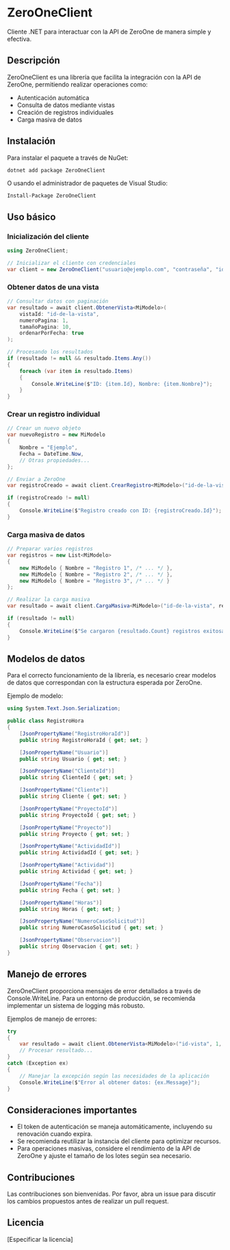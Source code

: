 # ZeroOneClient

Cliente .NET para interactuar con la API de ZeroOne de manera simple y efectiva.

## Descripción

ZeroOneClient es una librería que facilita la integración con la API de ZeroOne, permitiendo realizar operaciones como:

- Autenticación automática
- Consulta de datos mediante vistas
- Creación de registros individuales
- Carga masiva de datos

## Instalación

Para instalar el paquete a través de NuGet:

```bash
dotnet add package ZeroOneClient
```

O usando el administrador de paquetes de Visual Studio:

```
Install-Package ZeroOneClient
```

## Uso básico

### Inicialización del cliente

```csharp
using ZeroOneClient;

// Inicializar el cliente con credenciales
var client = new ZeroOneClient("usuario@ejemplo.com", "contraseña", "id-de-empresa");
```

### Obtener datos de una vista

```csharp
// Consultar datos con paginación
var resultado = await client.ObtenerVista<MiModelo>(
    vistaId: "id-de-la-vista", 
    numeroPagina: 1, 
    tamañoPagina: 10,
    ordenarPorFecha: true
);

// Procesando los resultados
if (resultado != null && resultado.Items.Any())
{
    foreach (var item in resultado.Items)
    {
        Console.WriteLine($"ID: {item.Id}, Nombre: {item.Nombre}");
    }
}
```

### Crear un registro individual

```csharp
// Crear un nuevo objeto
var nuevoRegistro = new MiModelo
{
    Nombre = "Ejemplo",
    Fecha = DateTime.Now,
    // Otras propiedades...
};

// Enviar a ZeroOne
var registroCreado = await client.CrearRegistro<MiModelo>("id-de-la-vista", nuevoRegistro);

if (registroCreado != null)
{
    Console.WriteLine($"Registro creado con ID: {registroCreado.Id}");
}
```

### Carga masiva de datos

```csharp
// Preparar varios registros
var registros = new List<MiModelo>
{
    new MiModelo { Nombre = "Registro 1", /* ... */ },
    new MiModelo { Nombre = "Registro 2", /* ... */ },
    new MiModelo { Nombre = "Registro 3", /* ... */ }
};

// Realizar la carga masiva
var resultado = await client.CargaMasiva<MiModelo>("id-de-la-vista", registros);

if (resultado != null)
{
    Console.WriteLine($"Se cargaron {resultado.Count} registros exitosamente");
}
```

## Modelos de datos

Para el correcto funcionamiento de la librería, es necesario crear modelos de datos que correspondan con la estructura esperada por ZeroOne.

Ejemplo de modelo:

```csharp
using System.Text.Json.Serialization;

public class RegistroHora
{
    [JsonPropertyName("RegistroHoraId")]
    public string RegistroHoraId { get; set; }

    [JsonPropertyName("Usuario")]
    public string Usuario { get; set; }

    [JsonPropertyName("ClienteId")]
    public string ClienteId { get; set; }

    [JsonPropertyName("Cliente")]
    public string Cliente { get; set; }

    [JsonPropertyName("ProyectoId")]
    public string ProyectoId { get; set; }

    [JsonPropertyName("Proyecto")]
    public string Proyecto { get; set; }

    [JsonPropertyName("ActividadId")]
    public string ActividadId { get; set; }

    [JsonPropertyName("Actividad")]
    public string Actividad { get; set; }

    [JsonPropertyName("Fecha")]
    public string Fecha { get; set; }

    [JsonPropertyName("Horas")]
    public string Horas { get; set; }

    [JsonPropertyName("NumeroCasoSolicitud")]
    public string NumeroCasoSolicitud { get; set; }

    [JsonPropertyName("Observacion")]
    public string Observacion { get; set; }
}
```

## Manejo de errores

ZeroOneClient proporciona mensajes de error detallados a través de Console.WriteLine. Para un entorno de producción, se recomienda implementar un sistema de logging más robusto.

Ejemplos de manejo de errores:

```csharp
try
{
    var resultado = await client.ObtenerVista<MiModelo>("id-vista", 1, 10);
    // Procesar resultado...
}
catch (Exception ex)
{
    // Manejar la excepción según las necesidades de la aplicación
    Console.WriteLine($"Error al obtener datos: {ex.Message}");
}
```

## Consideraciones importantes

- El token de autenticación se maneja automáticamente, incluyendo su renovación cuando expira.
- Se recomienda reutilizar la instancia del cliente para optimizar recursos.
- Para operaciones masivas, considere el rendimiento de la API de ZeroOne y ajuste el tamaño de los lotes según sea necesario.

## Contribuciones

Las contribuciones son bienvenidas. Por favor, abra un issue para discutir los cambios propuestos antes de realizar un pull request.

## Licencia

[Especificar la licencia] 